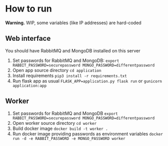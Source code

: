 # How to run
**Warning.** WIP, some variables (like IP addresses) are hard-coded

## Web interface
You should have RabbitMQ and MongoDB installed on this server

1. Set passwords for RabbitMQ and MongoDB:
   `export RABBIT_PASSWORD=securepassword MONGO_PASSWORD=differentpassword`
2. Open app source directory
   `cd application`
3. Install requirements
   `pip3 install -r requirements.txt`
4. Run flask app as usual
   `FLASK_APP=application.py flask run` or `gunicorn application:app`

## Worker
1. Set passwords for RabbitMQ and MongoDB
   `export RABBIT_PASSWORD=securepassword MONGO_PASSWORD=differentpassword`
2. Open worker source directory
   `cd worker`
3. Build docker image
   `docker build -t worker .`
4. Run docker image providing passwords as environment variables
   `docker run -d -e RABBIT_PASSWORD -e MONGO_PASSWORD worker`
